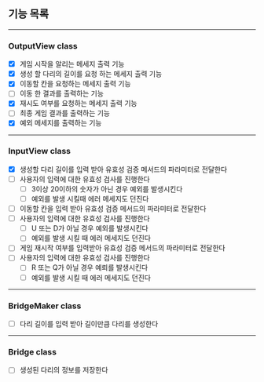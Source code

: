 ## 기능 목록

---

### OutputView class

- [x] 게임 시작을 알리는 메세지 출력 기능
- [x] 생성 할 다리의 길이를 요청 하는 메세지 출력 기능
- [x] 이동할 칸을 요청하는 메세지 출력 기능
- [ ] 이동 한 결과를 출력하는 기능
- [x] 재시도 여부를 요청하는 메세지 출력 기능
- [ ] 최종 게임 결과를 출력하는 기능
- [x] 예외 메세지를 출력하는 기능

---

### InputView class 

- [x] 생성할 다리 길이를 입력 받아 유효성 검증 메서드의 파라미터로 전달한다
- [ ] 사용자의 입력에 대한 유효성 검사를 진행한다 
  - [ ] 3이상 20이하의 숫자가 아닌 경우 예외를 발생시킨다
  - [ ] 예외를 발생 시킬때 에러 메세지도 던진다
- [ ] 이동할 칸을 입력 받아 유효성 검증 메서드의 파라미터로 전달한다
- [ ] 사용자의 입력에 대한 유효성 검사를 진행한다
  - [ ] U 또는 D가 아닐 경우 예외를 발생시킨다
  - [ ] 예외를 발생 시킬 때 에러 메세지도 던진다
- [ ] 게임 재시작 여부를 입력받아 유효성 검증 메서드의 파라미터로 전달한다
- [ ] 사용자의 입력에 대한 유효성 검사를 진행한다
  - [ ] R 또는 Q가 아닐 경우 예뢰를 발생시킨다
  - [ ]  예외를 발생 시킬 때 에러 메세지도 던진다

---

### BridgeMaker class

- [ ] 다리 길이를 입력 받아 길이만큼 다리를 생성한다

---

### Bridge class

- [ ] 생성된 다리의 정보를 저장한다